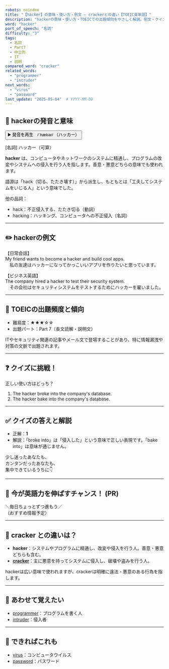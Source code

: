 ```yaml
---
robots: noindex
title: "【hacker】の意味・使い方・例文 ― crackerとの違い【TOEIC英単語】"
description: "hackerの意味・使い方・TOEICでの出題傾向をやさしく解説。例文・クイズ付きでcrackerとの違いもわかりやすく学べます。"
word: "hacker"
part_of_speech: "名詞"
difficulty: "3"
tags:
  - 名詞
  - Part7
  - 中立的
  - IT
  - 説明
compared_word: "cracker"
related_words:
  - "programmer"
  - "intruder"
next_words:
  - "virus"
  - "password"
last_update: "2025-05-04"  # YYYY-MM-DD
---
```


## 🔰 hackerの発音と意味

<button class="play-audio" onclick="playTTS('hacker')">
  <span class="play-audio-main">
    ▶️ 発音を再生　/ˈhækər/
  </span>
  <span class="play-audio-sub">
    （ハッカー）
  </span>
</button>

[名詞] ハッカー（可算）

**hacker** は、コンピュータやネットワークのシステムに精通し、プログラムの改変やシステムへの侵入を行う人を指します。善意・悪意どちらの意味でも使われます。

語源は「hack（切る、たたき壊す）」から派生し、もともとは「工夫してシステムをいじる人」という意味でした。

他の品詞：  
- hack：不正侵入する、たたき切る（動詞）
- hacking：ハッキング、コンピュータへの不正侵入（名詞）

---

## ✏️ hackerの例文

【日常会話】  
My friend wants to become a hacker and build cool apps.  
　私の友達はハッカーになってかっこいいアプリを作りたいと思っています。

【ビジネス英語】  
The company hired a hacker to test their security system.  
　その会社はセキュリティシステムをテストするためにハッカーを雇いました。

---

## 🎯 TOEICの出題頻度と傾向

- 難易度：★★★☆☆
- 出題パート：Part 7（長文読解・説明文）

ITやセキュリティ関連の記事やメール文で登場することがあり、特に情報漏洩や対策の文脈で出題されます。

---

## ❓ クイズに挑戦！

正しい使い方はどっち？

1. The hacker broke into the company's database.  
2. The hacker bake into the company's database.

---

## ✅ クイズの答えと解説

- 正解：**1**
- 解説：「broke into」は「侵入した」という意味で正しい表現です。「bake into」は意味が通じません。

少し迷ったあなたも、  
カンタンだったあなたも、  
集中できているうちに👇️

---

## 🚀 今が英語力を伸ばすチャンス！ (PR)

<div class="info-center">
＼毎日ちょっとずつ進もう／<br>  
（おすすめ情報予定）
</div>

---

## 🤔  cracker との違いは？

- **hacker**：システムやプログラムに精通し、改変や侵入を行う人。善意・悪意どちらも含む。
- **[cracker](/word/cracker/)**：主に悪意を持ってシステムに侵入し、破壊や盗みを行う人。

hackerは広い意味で使われますが、crackerは明確に違法・悪意のある行為を指します。

---

## 🧩 あわせて覚えたい

- [programmer](/word/programmer/)：プログラムを書く人
- [intruder](/word/intruder/)：侵入者

---

## 📖 できればこれも

- [virus](/word/virus/)：コンピュータウイルス
- [password](/word/password/)：パスワード

<!-- cvid: aid38_bid11 -->
